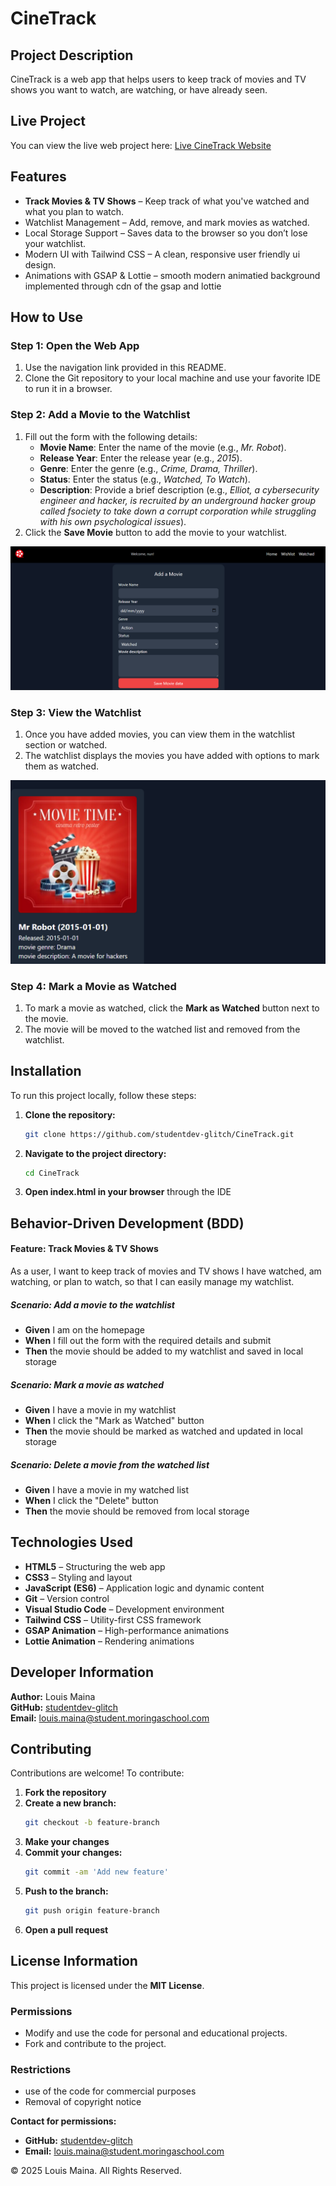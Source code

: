 # CineTrack

## Project Description
CineTrack is a web app that helps users to keep track of movies and TV shows you want to watch, are watching, or have already seen. 

## Live Project
You can view the live web project here: [Live CineTrack Website](https://studentdev-glitch.github.io/CineTrack/)

## Features
-  **Track Movies & TV Shows** – Keep track of what you've watched and what you plan to watch.
-  Watchlist Management – Add, remove, and mark movies as watched.
-  Local Storage Support – Saves data to the browser so you don’t lose your watchlist.
-  Modern UI with Tailwind CSS – A clean, responsive user friendly ui design.
-  Animations with GSAP & Lottie – smooth modern animatied background implemented through cdn of the gsap and lottie

## How to Use
### Step 1: Open the Web App
1. Use the navigation link provided in this README.
2. Clone the Git repository to your local machine and use your favorite IDE to run it in a browser.

### Step 2: Add a Movie to the Watchlist
1. Fill out the form with the following details:
    - **Movie Name**: Enter the name of the movie (e.g., *Mr. Robot*).
    - **Release Year**: Enter the release year (e.g., *2015*).
    - **Genre**: Enter the genre (e.g., *Crime, Drama, Thriller*).
    - **Status**: Enter the status (e.g., *Watched, To Watch*).
    - **Description**: Provide a brief description (e.g., *Elliot, a cybersecurity engineer and hacker, is recruited by an underground hacker group called fsociety to take down a corrupt corporation while struggling with his own psychological issues*).
2. Click the **Save Movie** button to add the movie to your watchlist.

![Add Movie Form](./src/image.png)

### Step 3: View the Watchlist
1. Once you have added movies, you can view them in the watchlist section or watched.
2. The watchlist displays the movies you have added with options to mark them as watched.

![Watchlist](./src/page2.png)

### Step 4: Mark a Movie as Watched
1. To mark a movie as watched, click the **Mark as Watched** button next to the movie.
2. The movie will be moved to the watched list and removed from the watchlist.

## Installation
To run this project locally, follow these steps:

1. **Clone the repository:**
    ```sh
    git clone https://github.com/studentdev-glitch/CineTrack.git
    ```
2. **Navigate to the project directory:**
    ```sh
    cd CineTrack
    ```
3. **Open index.html in your browser** through the IDE

## Behavior-Driven Development (BDD)
#### Feature: Track Movies & TV Shows
As a user, I want to keep track of movies and TV shows I have watched, am watching, or plan to watch, so that I can easily manage my watchlist.

##### Scenario: Add a movie to the watchlist
- **Given** I am on the homepage
- **When** I fill out the form with the required details and submit
- **Then** the movie should be added to my watchlist and saved in local storage

##### Scenario: Mark a movie as watched
- **Given** I have a movie in my watchlist
- **When** I click the "Mark as Watched" button
- **Then** the movie should be marked as watched and updated in local storage

##### Scenario: Delete a movie from the watched list
- **Given** I have a movie in my watched list
- **When** I click the "Delete" button
- **Then** the movie should be removed from local storage

## Technologies Used
- **HTML5** – Structuring the web app
- **CSS3** – Styling and layout
- **JavaScript (ES6)** – Application logic and dynamic content
- **Git** – Version control
- **Visual Studio Code** – Development environment
- **Tailwind CSS** – Utility-first CSS framework
- **GSAP Animation** – High-performance animations
- **Lottie Animation** – Rendering animations

## Developer Information
**Author:** Louis Maina  
**GitHub:** [studentdev-glitch](https://github.com/studentdev-glitch)  
**Email:** louis.maina@student.moringaschool.com

## Contributing
Contributions are welcome! To contribute:

1. **Fork the repository**
2. **Create a new branch:**
    ```sh
    git checkout -b feature-branch
    ```
3. **Make your changes**
4. **Commit your changes:**
    ```sh
    git commit -am 'Add new feature'
    ```
5. **Push to the branch:**
    ```sh
    git push origin feature-branch
    ```
6. **Open a pull request**

## License Information
This project is licensed under the **MIT License**.

### Permissions
- Modify and use the code for personal and educational projects.
- Fork and contribute to the project.

###  Restrictions
- use of the code for commercial purposes
- Removal of copyright notice

**Contact for permissions:**  
- **GitHub:** [studentdev-glitch](https://github.com/studentdev-glitch)  
- **Email:** louis.maina@student.moringaschool.com  

© 2025 Louis Maina. All Rights Reserved.

